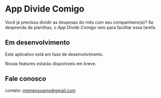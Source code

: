 # App Divide Comigo

Você já precisou dividir as despesas do mês com seu companheiro(a)? 
Se desprenda de planilhas, o *App Divide Comigo* veio para facilitar essa tarefa.

## Em desenvolvimento

Este aplicativo está em fase de desenvolvimento.

Novas features estarão disponíveis em breve.

## Fale conosco
contato: memensoamo@gmail.com
